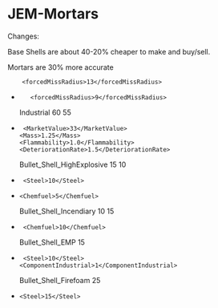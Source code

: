 # JEM-Mortars


Changes:

Base Shells are about 40-20% cheaper to make and buy/sell.

Mortars are 30% more accurate

        <forcedMissRadius>13</forcedMissRadius>
-        <forcedMissRadius>9</forcedMissRadius>

    <techLevel>Industrial</techLevel>
    <statBases>
      <MaxHitPoints>60</MaxHitPoints>
      <MarketValue>55</MarketValue>
-      <MarketValue>33</MarketValue>
      <Mass>1.25</Mass>
      <Flammability>1.0</Flammability>
      <DeteriorationRate>1.5</DeteriorationRate>

    </comps>
    <projectileWhenLoaded>Bullet_Shell_HighExplosive</projectileWhenLoaded>
    <costList>
      <Steel>15</Steel>
      <Chemfuel>10</Chemfuel>
-      <Steel>10</Steel>
-     <Chemfuel>5</Chemfuel>
    </costList>
  </ThingDef>
  

    <projectileWhenLoaded>Bullet_Shell_Incendiary</projectileWhenLoaded>
    <costList>
      <Steel>10</Steel>
      <Chemfuel>15</Chemfuel>
-      <Chemfuel>10</Chemfuel>
    </costList>
  </ThingDef>
  

    </comps>
    <projectileWhenLoaded>Bullet_Shell_EMP</projectileWhenLoaded>
    <costList>
      <Steel>15</Steel>
-      <Steel>10</Steel>
      <ComponentIndustrial>1</ComponentIndustrial>
    </costList>
  </ThingDef>

    </comps>
    <projectileWhenLoaded>Bullet_Shell_Firefoam</projectileWhenLoaded>
    <costList>
      <Steel>25</Steel>
 -     <Steel>15</Steel>
    </costList>
  </ThingDef>